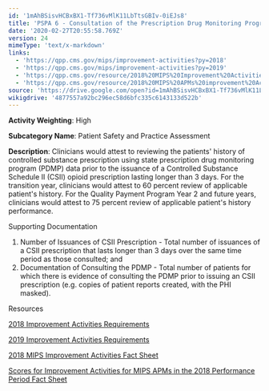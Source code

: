 ```yaml
---
id: '1mAhBSisvHCBxBX1-Tf736vMlK11LbTtsGBIv-0iEJs8'
title: 'PSPA 6 - Consultation of the Prescription Drug Monitoring Program'
date: '2020-02-27T20:55:58.769Z'
version: 24
mimeType: 'text/x-markdown'
links:
  - 'https://qpp.cms.gov/mips/improvement-activities?py=2018'
  - 'https://qpp.cms.gov/mips/improvement-activities?py=2019'
  - 'https://qpp.cms.gov/resource/2018%20MIPS%20Improvement%20Activities%20Fact%20Sheet'
  - 'https://qpp.cms.gov/resource/2018%20MIPS%20APMs%20improvement%20Activities%20scores%20fact%20sheet'
source: 'https://drive.google.com/open?id=1mAhBSisvHCBxBX1-Tf736vMlK11LbTtsGBIv-0iEJs8'
wikigdrive: '4877557a92bc296ec58d6bfc335c6143133d522b'
---
```

**Activity Weighting**: High

**Subcategory Name**: Patient Safety and Practice Assessment

**Description**: Clinicians would attest to reviewing the patients' history of controlled substance prescription using state prescription drug monitoring program (PDMP) data prior to the issuance of a Controlled Substance Schedule II (CSII) opioid prescription lasting longer than 3 days. For the transition year, clinicians would attest to 60 percent review of applicable patient's history. For the Quality Payment Program Year 2 and future years, clinicians would attest to 75 percent review of applicable patient's history performance.

Supporting Documentation

1. Number of Issuances of CSII Prescription - Total number of issuances of a CSII prescription that lasts longer than 3 days over the same time period as those consulted; and
2. Documentation of Consulting the PDMP - Total number of patients for which there is evidence of consulting the PDMP prior to issuing an CSII prescription (e.g. copies of patient reports created, with the PHI masked).

Resources

[2018 Improvement Activities Requirements](https://qpp.cms.gov/mips/improvement-activities?py=2018)

[2019 Improvement Activities Requirements](https://qpp.cms.gov/mips/improvement-activities?py=2019)

[2018 MIPS Improvement Activities Fact Sheet](https://qpp.cms.gov/resource/2018%20MIPS%20Improvement%20Activities%20Fact%20Sheet)

[Scores for Improvement Activities for MIPS APMs in the 2018 Performance Period Fact Sheet](https://qpp.cms.gov/resource/2018%20MIPS%20APMs%20improvement%20Activities%20scores%20fact%20sheet)
